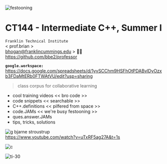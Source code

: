 ![festooning](https://user-images.githubusercontent.com/59778456/235022589-fbb23ebb-d35f-4533-b767-491e1414c652.PNG)  

# CT144 - Intermediate C++, Summer I  
`Franklin Technical Institute`  
< prof.brian >  
bhogan@franklincummings.edu > 🧑‍🚀  
https://github.com/bbe2/professor  

**`google.workspace:`**  
https://docs.google.com/spreadsheets/d/1yvSCChm9HSFhOtPDABvlDyOzxb3FDaMtERb0FTWAtVU/edit?usp=sharing  
> class corpus for collaborative learning  
- cool training videos << bro code  >>  
- code snippets  << searchable >>  
- C++.definitions << pilfered from space >>  
- code.JAMs << we're busy festooning >>  
- ques.answer.JAMs  
- tips, tricks, solutions   

![g bjarne stroustrup](https://github.com/bbe2/professor/assets/59778456/256868b1-4b0a-483d-ae19-9d6bb4812371)  
https://www.youtube.com/watch?v=uTxRF5ag27A&t=1s  

![c](https://github.com/bbe2/professor/assets/59778456/b2d52e93-cf27-49cf-aed8-530c0a68868c)


![ti-30](https://github.com/bbe2/professor/assets/59778456/ca89effc-9d4b-4e95-af04-f3655ebb6461)

